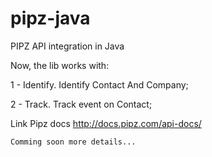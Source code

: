 # pipz-java

PIPZ API integration in Java

Now, the lib works with:

 1 - Identify. Identify Contact And Company;

 2 - Track. Track event on Contact;


Link Pipz docs 
http://docs.pipz.com/api-docs/

`Comming soon more details...`

